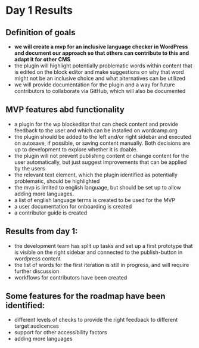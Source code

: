 # Day 1 Results

## Definition of goals
- **we will create a mvp for an inclusive language checker in WordPress and document our approach so that others can contribute to this and adapt it for other CMS**
- the plugin will highlight potentially problematic words within content that is edited on the block editor and make suggestions on why that word might not be an inclusive choice and what alternatives can be utilized
- we will provide documentation for the plugin and a way for future contributors to collaborate via GitHub, which will also be documented

## MVP features abd functionality
- a plugin for the wp blockeditor that can check content and provide feedback to the user and which can be installed on wordcamp.org
- the plugin should be added to the left and/or right sidebar and executed on autosave, if possible, or saving content manually. Both decisions are up to development to explore whether it is doable.
- the plugin will not prevent publishing content or change content for the user automatically, but just suggest improvements that can be applied by the users
- the relevant text element, which the plugin identified as potentially problematic, should be highlighted
- the mvp is limited to english language, but should be set up to allow adding more languages.
- a list of english language terms is created to be used for the MVP
- a user documentation for onboarding is created
- a contributor guide is created

## Results from day 1:
- the development team has split up tasks and set up a first prototype that is visible on the right sidebar and connected to the publish-button in wordpress content
- the list of words for the first iteration is still in progress, and will require further discussion
- workflows for contributors have been created

## Some features for the roadmap have been identified:
- different levels of checks to provide the right feedback to different target audicences
- support for other accessibility factors
- adding more languages
